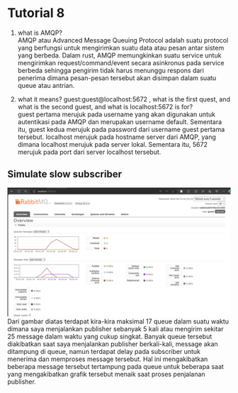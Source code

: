 # Tutorial 8

1.  what is AMQP? <br>
    AMQP atau Advanced Message Queuing Protocol adalah suatu protocol yang berfungsi untuk mengirimkan suatu data atau pesan antar sistem yang berbeda. Dalam rust, AMQP memungkinkan suatu service untuk mengirimkan request/command/event secara asinkronus pada service berbeda sehingga pengirim tidak harus menunggu respons dari penerima dimana pesan-pesan tersebut akan disimpan dalam suatu queue atau antrian. 

2.  what it means? guest:guest@localhost:5672 , what is the first quest, and what is 
the second guest, and what is localhost:5672 is for? <br>
    guest pertama merujuk pada username yang akan digunakan untuk autentikasi pada AMQP dan merupakan username default. Sementara itu, guest kedua merujuk pada password dari username guest pertama tersebut. localhost merujuk pada hostname server dari AMQP, yang dimana localhost merujuk pada server lokal. Sementara itu, 5672 merujuk pada port dari server localhost tersebut. 

## Simulate slow subscriber
![alt text](image1.png)
Dari gambar diatas terdapat kira-kira maksimal 17 queue dalam suatu waktu dimana saya menjalankan publisher sebanyak 5 kali atau mengirim sekitar 25 message dalam waktu yang cukup singkat. Banyak queue tersebut diakibatkan saat saya menjalankan publisher berkali-kali, message akan ditampung di queue, namun terdapat delay pada subscriber untuk menerima dan memproses message tersebut. Hal ini mengakibatkan beberapa message tersebut tertampung pada queue untuk beberapa saat yang mengakibatkan grafik tersebut menaik saat proses penjalanan publisher.